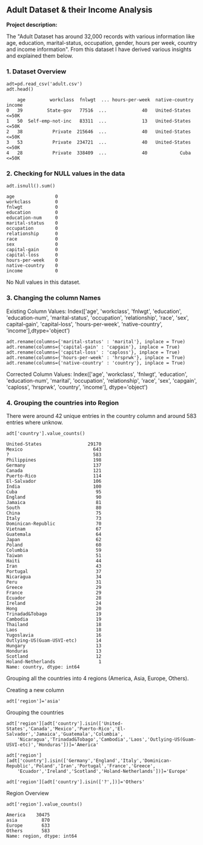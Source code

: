 ## Adult Dataset & their Income Analysis 

**Project description:** 

The "Adult Dataset has around 32,000 records with various information like age, education, marital-status, occupation, gender, hours per week, country and income information". From this dataset I have derived various insights and explained them below.

### 1. Dataset Overview

```
adt=pd.read_csv('adult.csv')
adt.head()

    age         workclass  fnlwgt  ... hours-per-week  native-country income
0   39         State-gov   77516  ...             40   United-States  <=50K
1   50  Self-emp-not-inc   83311  ...             13   United-States  <=50K
2   38           Private  215646  ...             40   United-States  <=50K
3   53           Private  234721  ...             40   United-States  <=50K
4   28           Private  338409  ...             40            Cuba  <=50K
```

### 2. Checking for NULL values in the data
```
adt.isnull().sum()

age               0
workclass         0
fnlwgt            0
education         0
education-num     0
marital-status    0
occupation        0
relationship      0
race              0
sex               0
capital-gain      0
capital-loss      0
hours-per-week    0
native-country    0
income            0
```
No Null values in this dataset.


### 3. Changing the column Names

Existing Column Values: 
Index(['age', 'workclass', 'fnlwgt', 'education', 'education-num', 'marital-status', 'occupation', 'relationship', 'race', 'sex',
capital-gain', 'capital-loss', 'hours-per-week', 'native-country', 'income'],dtype='object')
```
adt.rename(columns={'marital-status' : 'marital'}, inplace = True)
adt.rename(columns={'capital-gain' : 'capgain'}, inplace = True)
adt.rename(columns={'capital-loss' : 'caploss'}, inplace = True)
adt.rename(columns={'hours-per-week' : 'hrsprwk'}, inplace = True)
adt.rename(columns={'native-country' : 'country'}, inplace = True)
```
Corrected Column Values:
Index(['age', 'workclass', 'fnlwgt', 'education', 'education-num', 'marital', 'occupation', 'relationship', 'race', 'sex', 'capgain', 'caploss', 'hrsprwk', 'country', 'income'], dtype='object')


### 4. Grouping the countries into Region

There were around 42 unique entries in the country column and around 583 entries where unknow.

```
adt['country'].value_counts()

United-States                 29170
Mexico                          643
?                               583
Philippines                     198
Germany                         137
Canada                          121
Puerto-Rico                     114
El-Salvador                     106
India                           100
Cuba                             95
England                          90
Jamaica                          81
South                            80
China                            75
Italy                            73
Dominican-Republic               70
Vietnam                          67
Guatemala                        64
Japan                            62
Poland                           60
Columbia                         59
Taiwan                           51
Haiti                            44
Iran                             43
Portugal                         37
Nicaragua                        34
Peru                             31
Greece                           29
France                           29
Ecuador                          28
Ireland                          24
Hong                             20
Trinadad&Tobago                  19
Cambodia                         19
Thailand                         18
Laos                             18
Yugoslavia                       16
Outlying-US(Guam-USVI-etc)       14
Hungary                          13
Honduras                         13
Scotland                         12
Holand-Netherlands                1
Name: country, dtype: int64

```
Grouping all the countries into 4 regions (America, Asia, Europe, Others).

Creating a new column 
```
adt['region']='asia'
```
Grouping the countries
```
adt['region'][adt['country'].isin(['United-States','Canada','Mexico','Puerto-Rico','El-Salvador','Jamaica','Guatemala','Columbia',
    'Nicaragua','Trinadad&Tobago','Cambodia','Laos','Outlying-US(Guam-USVI-etc)','Honduras'])]='America'

adt['region'][adt['country'].isin(['Germany','England','Italy','Dominican-Republic','Poland','Iran','Portugal','France','Greece',
    'Ecuador','Ireland','Scotland','Holand-Netherlands'])]='Europe'

adt['region'][adt['country'].isin(['?',])]='Others'

```

Region Overview
```
adt['region'].value_counts()

America    30475
asia         870
Europe       633
Others       583
Name: region, dtype: int64
```














































